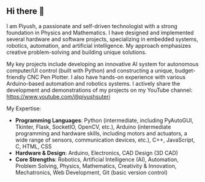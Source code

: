 ## Hi there 👋
I am Piyush, a passionate and self-driven technologist with a strong foundation in Physics and Mathematics. I have designed and implemented several hardware and software projects, specializing in embedded systems, robotics, automation, and artificial intelligence. My approach emphasizes creative problem-solving and building unique solutions.

My key projects include developing an innovative AI system for autonomous computer/UI control (built with Python) and constructing a unique, budget-friendly CNC Pen Plotter. I also have hands-on experience with various Arduino-based automation and robotics systems. I actively share the development and demonstrations of my projects on my YouTube channel: https://www.youtube.com/@piyushsuteri

My Expertise:
- **Programming Languages**: Python (intermediate, including PyAutoGUI, Tkinter, Flask, SocketIO, OpenCV, etc.), Arduino (intermediate programming and hardware skills, including motors and actuators, a wide range of sensors, communication devices, etc.), C++, JavaScript, C, HTML, CSS
- **Hardware & Design**: Arduino, Electronics, CAD Design (3D CAD)
- **Core Strengths**: Robotics, Artificial Intelligence (AI), Automation, Problem Solving, Physics, Mathematics, Creativity & Innovation, Mechatronics, Web Development, Git (basic version control)
